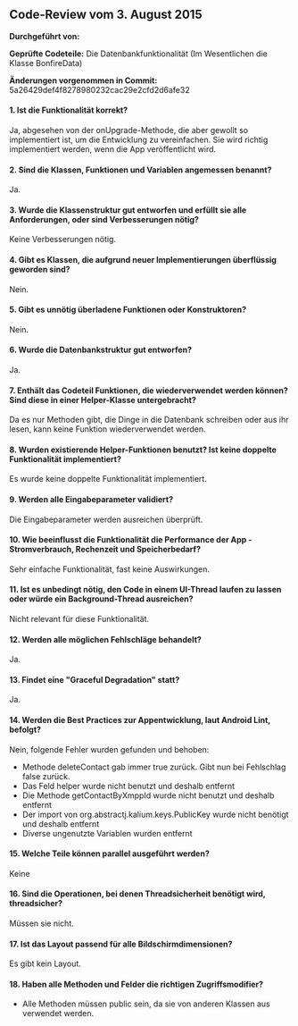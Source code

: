 ## Code-Review vom 3. August 2015

**Durchgeführt von:**

**Geprüfte Codeteile:** Die Datenbankfunktionalität (Im Wesentlichen die Klasse BonfireData)

**Änderungen vorgenommen in Commit:** 5a26429def4f8278980232cac29e2cfd2d6afe32

#### 1. Ist die Funktionalität korrekt?

Ja, abgesehen von der onUpgrade-Methode, die aber gewollt so implementiert ist, um die Entwicklung zu vereinfachen. Sie wird richtig implementiert werden, wenn die App veröffentlicht wird.

#### 2. Sind die Klassen, Funktionen und Variablen angemessen benannt?

Ja.

#### 3. Wurde die Klassenstruktur gut entworfen und erfüllt sie alle Anforderungen, oder sind Verbesserungen nötig?

Keine Verbesserungen nötig.

#### 4. Gibt es Klassen, die aufgrund neuer Implementierungen überflüssig geworden sind?

Nein.

#### 5. Gibt es unnötig überladene Funktionen oder Konstruktoren?

Nein.

#### 6. Wurde die Datenbankstruktur gut entworfen?

Ja.

#### 7. Enthält das Codeteil Funktionen, die wiederverwendet werden können? Sind diese in einer Helper-Klasse untergebracht?

Da es nur Methoden gibt, die Dinge in die Datenbank schreiben oder aus ihr lesen, kann keine Funktion wiederverwendet werden.

#### 8. Wurden existierende Helper-Funktionen benutzt? Ist keine doppelte Funktionalität implementiert?

Es wurde keine doppelte Funktionalität implementiert.

#### 9. Werden alle Eingabeparameter validiert?

Die Eingabeparameter werden ausreichen überprüft.

#### 10. Wie beeinflusst die Funktionalität die Performance der App - Stromverbrauch, Rechenzeit und Speicherbedarf?

Sehr einfache Funktionalität, fast keine Auswirkungen.

#### 11. Ist es unbedingt nötig, den Code in einem UI-Thread laufen zu lassen oder würde ein Background-Thread ausreichen?

Nicht relevant für diese Funktionalität.

#### 12. Werden alle möglichen Fehlschläge behandelt?

Ja.

#### 13. Findet eine "Graceful Degradation" statt?

Ja.

#### 14. Werden die Best Practices zur Appentwicklung, laut Android Lint, befolgt?

Nein, folgende Fehler wurden gefunden und behoben:

- Methode deleteContact gab immer true zurück. Gibt nun bei Fehlschlag false zurück.
- Das Feld helper wurde nicht benutzt und deshalb entfernt
- Die Methode getContactByXmppId wurde nicht benutzt und deshalb entfernt
- Der import von org.abstractj.kalium.keys.PublicKey wurde nicht benötigt und deshalb entfernt
- Diverse ungenutzte Variablen wurden entfernt

#### 15. Welche Teile können parallel ausgeführt werden?

Keine

#### 16. Sind die Operationen, bei denen Threadsicherheit benötigt wird, threadsicher?

Müssen sie nicht.

#### 17. Ist das Layout passend für alle Bildschirmdimensionen?

Es gibt kein Layout.

#### 18. Haben alle Methoden und Felder die richtigen Zugriffsmodifier?

- Alle Methoden müssen public sein, da sie von anderen Klassen aus verwendet werden.
